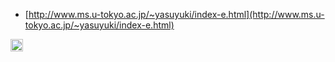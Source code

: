 
- [http://www.ms.u-tokyo.ac.jp/~yasuyuki/index-e.html](http://www.ms.u-tokyo.ac.jp/~yasuyuki/index-e.html)
<img src='https://scrapbox.io/api/pages/nishio/en/icon' alt='en.icon' height="19.5"/>